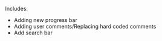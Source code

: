 Includes:
- Adding new progress bar
- Adding user comments/Replacing hard coded comments
- Add search bar
